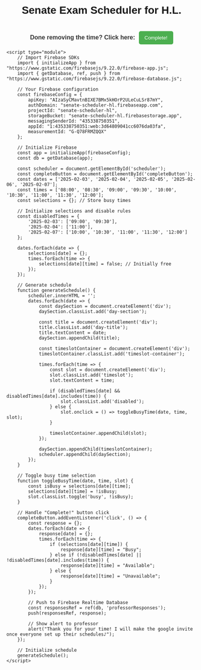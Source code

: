 <!DOCTYPE html>
<html lang="en">
<head>
    <meta charset="UTF-8">
    <meta name="viewport" content="width=device-width, initial-scale=1.0">
    <title>Senate Exam Scheduler for H.L.</title>
    <style>
        body {
            font-family: Arial, sans-serif;
            margin: 20px;
        }
        h1 {
            text-align: center;
        }
        .scheduler {
            display: flex;
            justify-content: space-between;
            overflow-x: auto;
        }
        .day-section {
            margin-right: 20px;
            width: 200px;
            border: 1px solid #ddd;
            border-radius: 5px;
            padding: 10px;
            box-shadow: 0 2px 5px rgba(0, 0, 0, 0.1);
        }
        .day-title {
            font-weight: bold;
            text-align: center;
            margin-bottom: 10px;
        }
        .timeslot-container {
            display: flex;
            flex-direction: column;
        }
        .timeslot {
            padding: 10px;
            margin: 2px 0;
            border: 1px solid #ddd;
            border-radius: 5px;
            cursor: pointer;
            background-color: #f9f9f9;
        }
        .timeslot:hover {
            background-color: #f0f0f0;
        }
        .busy {
            background-color: #f44336;
            color: white;
        }
        .disabled {
            background-color: #ccc;
            color: #666;
            cursor: not-allowed;
        }
        .button-container {
            margin-top: 20px;
            text-align: center;
            display: flex;
            flex-direction: column;
            align-items: center;
            gap: 10px;
        }
        .button-row {
            display: flex;
            align-items: center;
            justify-content: center;
            gap: 10px;
        }
        .button {
            padding: 10px 15px;
            border: none;
            border-radius: 5px;
            cursor: pointer;
        }
        .complete {
            background-color: #4CAF50;
            color: white;
        }
        .instructions {
            font-size: 16px;
            font-weight: bold;
            color: #333;
        }
    </style>
</head>
<body>
    <h1>Senate Exam Scheduler for H.L.</h1>
    <div id="scheduler" class="scheduler">
        <!-- Days and times will be generated here -->
    </div>
    <div class="button-container">
        <div class="button-row">
            <div class="instructions">
                Done removing the time? Click here:
            </div>
            <button class="button complete" id="completeButton">Complete!</button>
        </div>
    </div>

    <script type="module">
        // Import Firebase SDKs
        import { initializeApp } from "https://www.gstatic.com/firebasejs/9.22.0/firebase-app.js";
        import { getDatabase, ref, push } from "https://www.gstatic.com/firebasejs/9.22.0/firebase-database.js";

        // Your Firebase configuration
        const firebaseConfig = {
            apiKey: "AIzaSyCMavtnBIXE7BMx5kHOrP2ULeCuLSr87mY",
            authDomain: "senate-scheduler-hl.firebaseapp.com",
            projectId: "senate-scheduler-hl",
            storageBucket: "senate-scheduler-hl.firebasestorage.app",
            messagingSenderId: "435338750351",
            appId: "1:435338750351:web:3d64809041cc6076da03fa",
            measurementId: "G-Q78FRMZQQX"
        };

        // Initialize Firebase
        const app = initializeApp(firebaseConfig);
        const db = getDatabase(app);

        const scheduler = document.getElementById('scheduler');
        const completeButton = document.getElementById('completeButton');
        const dates = ['2025-02-03', '2025-02-04', '2025-02-05', '2025-02-06', '2025-02-07'];
        const times = ['08:00', '08:30', '09:00', '09:30', '10:00', '10:30', '11:00', '11:30', '12:00'];
        const selections = {}; // Store busy times

        // Initialize selections and disable rules
        const disabledTimes = {
            '2025-02-03': ['09:00', '09:30'],
            '2025-02-04': ['11:00'],
            '2025-02-07': ['10:00', '10:30', '11:00', '11:30', '12:00']
        };

        dates.forEach(date => {
            selections[date] = {};
            times.forEach(time => {
                selections[date][time] = false; // Initially free
            });
        });

        // Generate schedule
        function generateSchedule() {
            scheduler.innerHTML = '';
            dates.forEach(date => {
                const daySection = document.createElement('div');
                daySection.classList.add('day-section');

                const title = document.createElement('div');
                title.classList.add('day-title');
                title.textContent = date;
                daySection.appendChild(title);

                const timeslotContainer = document.createElement('div');
                timeslotContainer.classList.add('timeslot-container');

                times.forEach(time => {
                    const slot = document.createElement('div');
                    slot.classList.add('timeslot');
                    slot.textContent = time;

                    if (disabledTimes[date] && disabledTimes[date].includes(time)) {
                        slot.classList.add('disabled');
                    } else {
                        slot.onclick = () => toggleBusyTime(date, time, slot);
                    }

                    timeslotContainer.appendChild(slot);
                });

                daySection.appendChild(timeslotContainer);
                scheduler.appendChild(daySection);
            });
        }

        // Toggle busy time selection
        function toggleBusyTime(date, time, slot) {
            const isBusy = selections[date][time];
            selections[date][time] = !isBusy;
            slot.classList.toggle('busy', !isBusy);
        }

        // Handle "Complete!" button click
        completeButton.addEventListener('click', () => {
            const response = {};
            dates.forEach(date => {
                response[date] = {};
                times.forEach(time => {
                    if (selections[date][time]) {
                        response[date][time] = "Busy";
                    } else if (!disabledTimes[date] || !disabledTimes[date].includes(time)) {
                        response[date][time] = "Available";
                    } else {
                        response[date][time] = "Unavailable";
                    }
                });
            });

            // Push to Firebase Realtime Database
            const responsesRef = ref(db, 'professorResponses');
            push(responsesRef, response);

            // Show alert to professor
            alert("Thank you for your time! I will make the google invite once everyone set up their schedules♪");
        });

        // Initialize schedule
        generateSchedule();
    </script>
</body>
</html>
